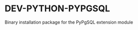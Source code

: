 DEV-PYTHON-PYPGSQL
==================

Binary installation package for the PyPgSQL extension module 
